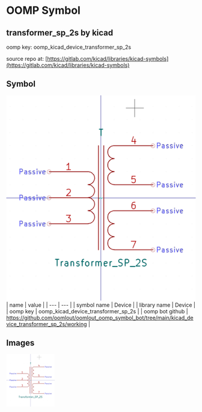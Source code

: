 # OOMP Symbol  
## transformer_sp_2s  by kicad  
  
oomp key: oomp_kicad_device_transformer_sp_2s  
  
source repo at: [https://gitlab.com/kicad/libraries/kicad-symbols](https://gitlab.com/kicad/libraries/kicad-symbols)  
## Symbol  
  
[![working.png](working_600.png)](working.png)  
| name | value | 
| --- | --- | 
| symbol name | Device | 
| library name | Device | 
| oomp key | oomp_kicad_device_transformer_sp_2s | 
| oomp bot github | https://github.com/oomlout/oomlout_oomp_symbol_bot/tree/main/kicad_device_transformer_sp_2s/working | 
## Images  
  
[![working.png](working_140.png)](working.png)  
